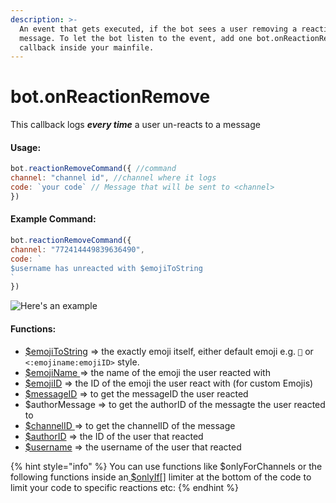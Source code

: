 ```yaml
---
description: >-
  An event that gets executed, if the bot sees a user removing a reaction on a
  message. To let the bot listen to the event, add one bot.onReactionRemove()
  callback inside your mainfile.
---
```


# bot.onReactionRemove

This callback logs _**every time**_ a user un-reacts to a message

#### Usage:

```javascript
bot.reactionRemoveCommand({ //command
channel: "channel id", //channel where it logs
code: `your code` // Message that will be sent to <channel>
}) 
```

#### Example Command:

```javascript
bot.reactionRemoveCommand({
channel: "772414449839636490", 
code: `
$username has unreacted with $emojiToString
`
}) 
```

![Here's an example](<../../.gitbook/assets/image (40).png>)

#### Functions:

* [$emojiToString](broken-reference) => the exactly emoji itself, either default emoji e.g. `🎉` or `<:emojiname:emojiID>` style.
* [$emojiName ](broken-reference)=> the name of the emoji the user reacted with
* [$emojiID](broken-reference) => the ID of the emoji the user react with (for custom Emojis)
* [$messageID](../functions/usdusermessageid.md) => to get the messageID the user reacted
* $authorMessage => to get the authorID of the messagte the user reacted to
* [$channelID ](../functions/usdchannelid.md)=> to get the channelID of the message
* [$authorID](../functions/usdauthorid.md) => the ID of the user that reacted
* [$username](../functions/usdusername.md) => the username of the user that reacted

{% hint style="info" %}
You can use functions like $onlyForChannels or the following functions inside an[ $onlyIf\[\]](../functions/usdonlyif.md) limiter at the bottom of the code to limit your code to specific reactions etc:
{% endhint %}
